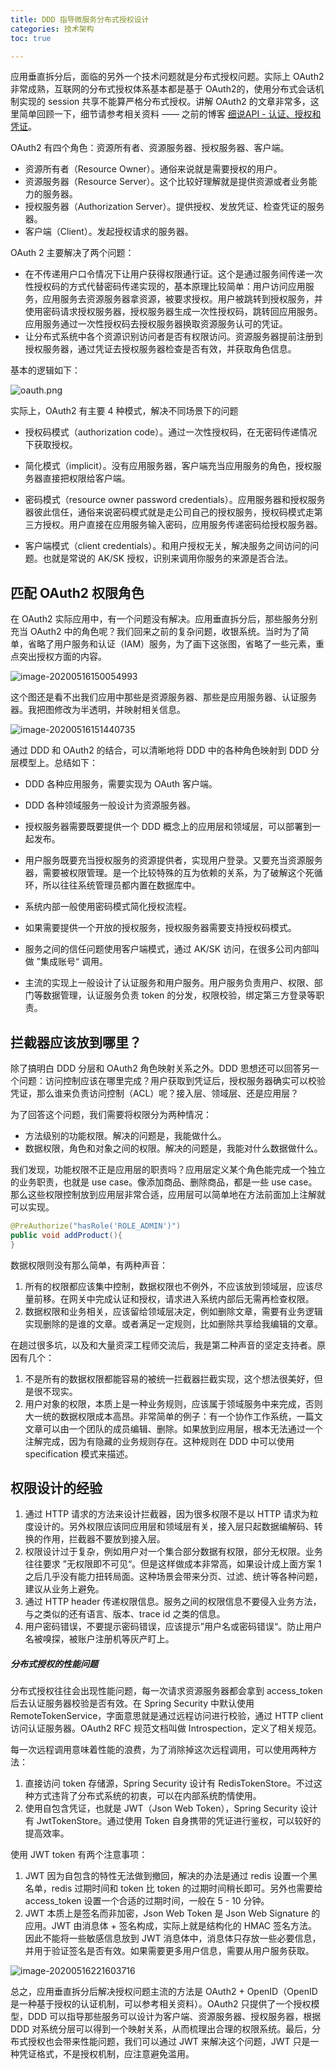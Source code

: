 ```yaml
---
title: DDD 指导微服务分布式授权设计
categories: 技术架构
toc: true

---
```


应用垂直拆分后，面临的另外一个技术问题就是分布式授权问题。实际上 OAuth2 非常成熟，互联网的分布式授权体系基本都是基于 OAuth2的，使用分布式会话机制实现的 session 共享不能算严格分布式授权。讲解 OAuth2 的文章非常多，这里简单回顾一下，细节请参考相关资料 ——  之前的博客 [细说API - 认证、授权和凭证](http://www.printf.cn/index.php/archives/api-authentication-authorization-credential.html)。



OAuth2 有四个角色：资源所有者、资源服务器、授权服务器、客户端。

- 资源所有者（Resource Owner）。通俗来说就是需要授权的用户。
- 资源服务器（Resource Server）。这个比较好理解就是提供资源或者业务能力的服务器。
- 授权服务器（Authorization Server）。提供授权、发放凭证、检查凭证的服务器。
- 客户端（Client）。发起授权请求的服务器。



OAuth 2  主要解决了两个问题：

- 在不传递用户口令情况下让用户获得权限通行证。这个是通过服务间传递一次性授权码的方式代替密码传递实现的，基本原理比较简单：用户访问应用服务，应用服务去资源服务器拿资源，被要求授权。用户被跳转到授权服务，并使用密码请求授权服务器，授权服务器生成一次性授权码，跳转回应用服务。应用服务通过一次性授权码去授权服务器换取资源服务认可的凭证。
- 让分布式系统中各个资源识别访问者是否有权限访问。资源服务器提前注册到授权服务器，通过凭证去授权服务器检查是否有效，并获取角色信息。



基本的逻辑如下：





![oauth.png](ddd-micro-service-authorize-issue/3686456467.png)



实际上，OAuth2 有主要 4 种模式，解决不同场景下的问题

- 授权码模式（authorization code）。通过一次性授权码，在无密码传递情况下获取授权。

- 简化模式（implicit）。没有应用服务器，客户端充当应用服务的角色，授权服务器直接把权限给客户端。

- 密码模式（resource owner password credentials）。应用服务器和授权服务器彼此信任，通俗来说密码模式就是走公司自己的授权服务，授权码模式走第三方授权。用户直接在应用服务输入密码，应用服务传递密码给授权服务器。

- 客户端模式（client credentials）。和用户授权无关，解决服务之间访问的问题。也就是常说的 AK/SK 授权，识别来调用你服务的来源是否合法。



## 匹配 OAuth2 权限角色

在 OAuth2 实际应用中，有一个问题没有解决。应用垂直拆分后，那些服务分别充当 OAuth2 中的角色呢？我们回来之前的复杂问题，收银系统。当时为了简单，省略了用户服务和认证（IAM）服务，为了画下这张图，省略了一些元素，重点突出授权方面的内容。



![image-20200516150054993](ddd-micro-service-authorize-issue/image-20200516150054993.png)





这个图还是看不出我们应用中那些是资源服务器、那些是应用服务器、认证服务器。我把图修改为半透明，并映射相关信息。

![image-20200516151440735](ddd-micro-service-authorize-issue/image-20200516151440735.png)



通过 DDD 和 OAuth2 的结合，可以清晰地将 DDD 中的各种角色映射到 DDD 分层模型上。总结如下：



- DDD 各种应用服务，需要实现为 OAuth 客户端。

- DDD 各种领域服务一般设计为资源服务器。

- 授权服务器需要既要提供一个 DDD 概念上的应用层和领域层，可以部署到一起发布。

- 用户服务既要充当授权服务的资源提供者，实现用户登录。又要充当资源服务器，需要被权限管理。是一个比较特殊的互为依赖的关系，为了破解这个死循环，所以往往系统管理员都内置在数据库中。

- 系统内部一般使用密码模式简化授权流程。

- 如果需要提供一个开放的授权服务，授权服务器需要支持授权码模式。

- 服务之间的信任问题使用客户端模式，通过 AK/SK 访问，在很多公司内部叫做 ”集成账号“ 调用。

- 主流的实现上一般设计了认证服务和用户服务。用户服务负责用户、权限、部门等数据管理，认证服务负责 token 的分发，权限校验，绑定第三方登录等职责。

  

## 拦截器应该放到哪里？

除了搞明白 DDD 分层和 OAuth2 角色映射关系之外。DDD 思想还可以回答另一个问题：访问控制应该在哪里完成？用户获取到凭证后，授权服务器确实可以校验凭证，那么谁来负责访问控制（ACL）呢？接入层、领域层、还是应用层？



为了回答这个问题，我们需要将权限分为两种情况：



- 方法级别的功能权限。解决的问题是，我能做什么。
- 数据权限，角色和对象之间的权限。解决的问题是，我能对什么数据做什么。



我们发现，功能权限不正是应用层的职责吗？应用层定义某个角色能完成一个独立的业务职责，也就是 use case。像添加商品、删除商品，都是一些 use case。那么这些权限控制放到应用层非常合适，应用层可以简单地在方法前面加上注解就可以实现。

```java
@PreAuthorize("hasRole('ROLE_ADMIN')")
public void addProduct(){
}
```



数据权限则没有那么简单，有两种声音：

1. 所有的权限都应该集中控制，数据权限也不例外，不应该放到领域层，应该尽量前移。在网关中完成认证和授权，请求进入系统内部后无需再检查权限。
2. 数据权限和业务相关，应该留给领域层决定，例如删除文章，需要有业务逻辑实现删除的是谁的文章。或者满足一定规则，比如删除共享给我编辑的文章。

在趟过很多坑，以及和大量资深工程师交流后，我是第二种声音的坚定支持者。原因有几个：

1. 不是所有的数据权限都能容易的被统一拦截器拦截实现，这个想法很美好，但是很不现实。
2. 用户对象的权限，本质上是一种业务规则，应该属于领域服务中来完成，否则大一统的数据权限成本高昂。非常简单的例子：有一个协作工作系统，一篇文文章可以由一个团队的成员编辑、删除。如果放到应用层，根本无法通过一个注解完成，因为有隐藏的业务规则存在。这种规则在 DDD 中可以使用 specification 模式来描述。



## 权限设计的经验

1. 通过 HTTP 请求的方法来设计拦截器，因为很多权限不是以 HTTP 请求为粒度设计的。另外权限应该同应用层和领域层有关，接入层只起数据编解码、转换的作用，拦截器不要放到接入层。
2. 权限设计过于复杂，例如用户对一个集合部分数据有权限，部分无权限。业务往往要求 ”无权限即不可见“。但是这样做成本非常高，如果设计成上面方案 1 之后几乎没有能力扭转局面。这种场景会带来分页、过滤、统计等各种问题，建议从业务上避免。
3. 通过 HTTP  header 传递权限信息。服务之间的权限信息不要侵入业务方法，与之类似的还有语言、版本、trace id 之类的信息。
4. 用户密码错误，不要提示密码错误，应该提示”用户名或密码错误“。防止用户名被嗅探，被账户注册机等灰产盯上。



##### 分布式授权的性能问题

分布式授权往往会出现性能问题，每一次请求资源服务器都会拿到 access_token 后去认证服务器校验是否有效。在 Spring Security 中默认使用 RemoteTokenService，字面意思就是通过远程访问进行校验，通过 HTTP client 访问认证服务器。OAuth2 RFC 规范文档叫做 Introspection，定义了相关规范。

每一次远程调用意味着性能的浪费，为了消除掉这次远程调用，可以使用两种方法：

1. 直接访问 token 存储源，Spring Security 设计有 RedisTokenStore。不过这种方式违背了分布式系统的初衷，可以在内部系统酌情使用。
2. 使用自包含凭证，也就是 JWT（Json Web Token），Spring Security 设计有 JwtTokenStore。通过使用 Token 自身携带的凭证进行鉴权，可以较好的提高效率。



使用 JWT token 有两个注意事项：

1. JWT 因为自包含的特性无法做到撤回，解决的办法是通过 redis 设置一个黑名单，redis 过期时间和 token 比 token 的过期时间稍长即可。另外也需要给 access_token 设置一个合适的过期时间，一般在 5 - 10 分钟。
2. JWT 本质上是签名而非加密，Json Web Token 是 Json Web Signature 的应用。JWT 由消息体 + 签名构成，实际上就是结构化的 HMAC 签名方法。因此不能将一些敏感信息放到 JWT 消息体中，消息体只存放一些必要信息，并用于验证签名是否有效。如果需要更多用户信息，需要从用户服务获取。



![image-20200516221603716](ddd-micro-service-authorize-issue/image-20200516221603716.png)



总之，应用垂直拆分后解决授权问题主流的方法是 OAuth2 + OpenID（OpenID 是一种基于授权的认证机制，可以参考相关资料）。OAuth2 只提供了一个授权模型，DDD 可以指导那些服务可以设计为客户端、资源服务器、授权服务器，根据 DDD 对系统分层可以得到一个映射关系，从而梳理出合理的权限系统。最后，分布式授权也会带来性能问题，我们可以通过 JWT 来解决这个问题，JWT 只是一种凭证格式，不是授权机制，应注意避免滥用。